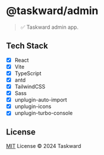 # @taskward/admin

> ✅ Taskward admin app.

## Tech Stack

- [x] React
- [x] Vite
- [x] TypeScript
- [x] antd
- [x] TailwindCSS
- [x] Sass
- [x] unplugin-auto-import
- [x] unplugin-icons
- [x] unplugin-turbo-console

## License

[MIT](/LICENSE) License &copy; 2024 Taskward
